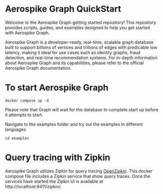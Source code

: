 # Aerospike Graph QuickStart

Welcome to the Aerospike Graph getting started repository! This repository provides scripts, guides, and examples designed to help you get started with Aerospike Graph.

Aerospike Graph is a developer-ready, real-time, scalable graph database built to support billions of vertices and trillions of edges with predicable low latency, making it ideal for use cases such as identity graphs, fraud detection, and real-time recommendation systems. For in-depth information about Aerospike Graph and its capabilities, please refer to the official Aerospike Graph documentation.

# To start Aerospike Graph
```shell
docker compose up -d
```
Please note that Graph will wait for the database to complete start up before it attempts to start.


Navigate to the examples folder and try out the examples in different languages
```shell
cd examples
```

# Query tracing with Zipkin

Aerospike Graph utilizes Zipkin for query tracing [OpenZipkin](https://aerospike.com/docs/graph/operating/monitoring/query-tracing).
This docker compose file includes a Zipkin service that show query traces. Once the services have started the Zipkin UI is available at http://localhost:9411/zipkin/.
